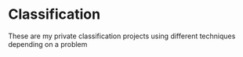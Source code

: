# Classification
These are my private classification projects using different techniques depending on a problem
